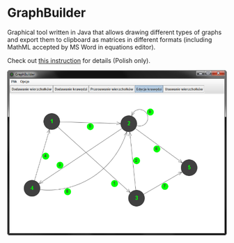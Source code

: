 # GraphBuilder
Graphical tool written in Java that allows drawing different types of graphs and export them to clipboard as matrices in different formats (including MathML accepted by MS Word in equations editor).

Check out [this instruction](docs/instrukcja.pdf) for details (Polish only).

![screenshot.png](docs/screenshot.png "Main window preview")